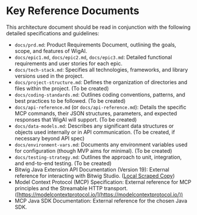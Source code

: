 # Key Reference Documents

This architecture document should be read in conjunction with the following detailed specifications and guidelines:

  * `docs/prd.md`: Product Requirements Document, outlining the goals, scope, and features of WigAI.
  * `docs/epic1.md`, `docs/epic2.md`, `docs/epic3.md`: Detailed functional requirements and user stories for each epic.
  * `docs/tech-stack.md`: Specifies all technologies, frameworks, and library versions used in the project.
  * `docs/project-structure.md`: Defines the organization of directories and files within the project. (To be created)
  * `docs/coding-standards.md`: Outlines coding conventions, patterns, and best practices to be followed. (To be created)
  * `docs/api-reference.md` (or `docs/api-reference.md`): Details the specific MCP commands, their JSON structures, parameters, and expected responses that WigAI will support. (To be created)
  * `docs/data-models.md`: Describes any significant data structures or objects used internally or in API communication. (To be created, if necessary beyond API spec)
  * `docs/environment-vars.md`: Documents any environment variables used for configuration (though MVP aims for minimal). (To be created)
  * `docs/testing-strategy.md`: Outlines the approach to unit, integration, and end-to-end testing. (To be created)
  * Bitwig Java Extension API Documentation (Version 19): External reference for interacting with Bitwig Studio. ([Local Scraped Copy](bitwig-api-doc-scraper/bitwig-api-documentation.md))
  * Model Context Protocol (MCP) Specification: External reference for MCP principles and the Streamable HTTP transport. ([https://modelcontextprotocol.io/](https://modelcontextprotocol.io/))
  * MCP Java SDK Documentation: External reference for the chosen Java SDK.
